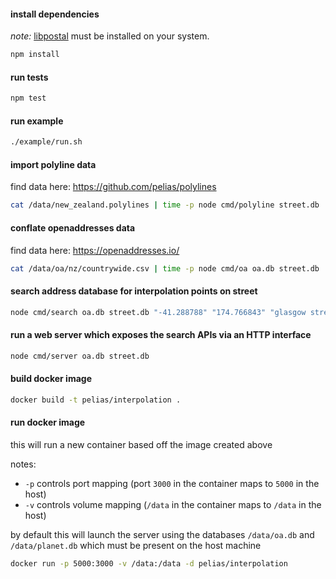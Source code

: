 
#### install dependencies

*note:* [libpostal](https://github.com/openvenues/node-postal#troubleshooting) must be installed on your system.

```bash
npm install
```

#### run tests
```bash
npm test
```

#### run example
```bash
./example/run.sh
```

#### import polyline data
find data here: https://github.com/pelias/polylines
```bash
cat /data/new_zealand.polylines | time -p node cmd/polyline street.db
```

#### conflate openaddresses data
find data here: https://openaddresses.io/
```bash
cat /data/oa/nz/countrywide.csv | time -p node cmd/oa oa.db street.db
```

#### search address database for interpolation points on street
```bash
node cmd/search oa.db street.db "-41.288788" "174.766843" "glasgow street"
```

#### run a web server which exposes the search APIs via an HTTP interface
```bash
node cmd/server oa.db street.db
```

#### build docker image
```bash
docker build -t pelias/interpolation .
```

#### run docker image
this will run a new container based off the image created above

notes:
- `-p` controls port mapping (port `3000` in the container maps to `5000` in the host)
- `-v` controls volume mapping (`/data` in the container maps to `/data` in the host)

by default this will launch the server using the databases `/data/oa.db` and `/data/planet.db` which must be present on the host machine

```bash
docker run -p 5000:3000 -v /data:/data -d pelias/interpolation
```

